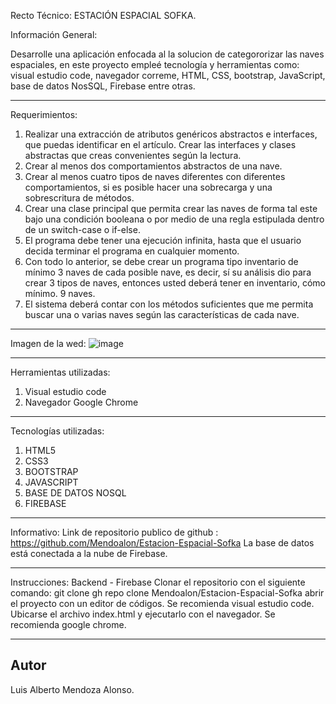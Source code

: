 Recto Técnico: ESTACIÓN ESPACIAL SOFKA.


Información General:

Desarrolle una aplicación enfocada al la solucion de categororizar las naves espaciales, en este proyecto empleé tecnología y herramientas como: visual estudio code, navegador correme, HTML, CSS, bootstrap, JavaScript, base de datos NosSQL, Firebase entre otras.

-----------------------------------------------------------------------------------------------------------------------------------------------

Requerimientos:
1. Realizar una extracción de atributos genéricos abstractos e interfaces, que puedas identificar en el artículo. Crear las interfaces y clases abstractas que creas convenientes según la lectura.
2. Crear al menos dos comportamientos abstractos de una nave.
3. Crear al menos cuatro tipos de naves diferentes con diferentes comportamientos, si es posible hacer una sobrecarga y una sobrescritura de métodos.
4. Crear una clase principal que permita crear las naves de forma tal este bajo una condición booleana o por medio de una regla estipulada dentro de un switch-case o if-else.
5. El programa debe tener una ejecución infinita, hasta que el usuario decida terminar el programa en cualquier momento.
6. Con todo lo anterior, se debe crear un programa tipo inventario de mínimo
3 naves de cada posible nave, es decir, sí su análisis dio para crear 3 tipos de naves, entonces usted deberá tener en inventario, cómo mínimo. 9 naves.
7. El sistema deberá contar con los métodos suficientes que me permita
buscar una o varias naves según las características de cada nave.

-----------------------------------------------------------------------------------------------------------------------------------------------

Imagen de la wed:
![image](https://user-images.githubusercontent.com/92559887/179134767-23412084-8dde-4fa3-aa1a-c031c6609e52.png)

-----------------------------------------------------------------------------------------------------------------------------------------------

Herramientas utilizadas:

1. Visual estudio code
2. Navegador Google Chrome


-----------------------------------------------------------------------------------------------------------------------------------------------


Tecnologías utilizadas:
1. HTML5
2. CSS3
3. BOOTSTRAP
4. JAVASCRIPT
5. BASE DE DATOS NOSQL
6. FIREBASE

--------------------------------------------------------------------------------------------------------------------------------------------------

Informativo:
Link de repositorio publico de github : https://github.com/Mendoalon/Estacion-Espacial-Sofka
La base de datos está conectada a la nube de Firebase.

--------------------------------------------------------------------------------------------------------------------------------------------------

Instrucciones:
Backend - Firebase
Clonar el repositorio con el siguiente comando: git clone gh repo clone Mendoalon/Estacion-Espacial-Sofka
abrir el proyecto con un editor de códigos.
Se recomienda visual estudio code.
Ubicarse el archivo index.html y ejecutarlo con el navegador.
Se recomienda google chrome.

-------------------------------------------------------------------------------------------------------------------------------------------------

## Autor  
Luis Alberto Mendoza Alonso.
